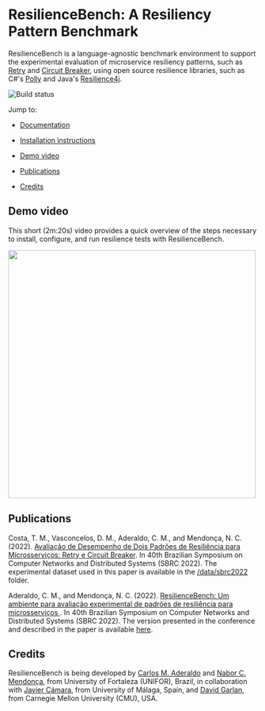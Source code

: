 # ResilienceBench: A Resiliency Pattern Benchmark

ResilienceBench is a language-agnostic benchmark environment to support the experimental evaluation of microservice resiliency patterns, such as [Retry](https://docs.microsoft.com/en-us/azure/architecture/patterns/retry) and [Circuit Breaker](https://docs.microsoft.com/en-us/azure/architecture/patterns/circuit-breaker), using open source resilience libraries, such as C\#'s [Polly](https://github.com/App-vNext/Polly) and Java's [Resilience4j](https://github.com/resilience4j/resilience4j). 

![Build status](https://github.com/ppgia-unifor/resilience-bench/actions/workflows/docker-image.yml/badge.svg)

Jump to:


* [Documentation](/docs)

* [Installation instructions](docs/installation.md)

* [Demo video](#demo-video)

* [Publications](#publications)

* [Credits](#credits)

## Demo video

This short (2m:20s) video provides a quick overview of the steps necessary to install, configure, and run resilience tests with ResilienceBench. 

[<img src="docs/img/video-thumbnail.jpg" width=500>](https://www.youtube.com/watch?v=X7nzlK86eAo "ResilienceBench Demo Video")

## Publications

Costa, T. M., Vasconcelos, D. M., Aderaldo, C. M., and Mendonça, N. C. (2022). [Avaliação de Desempenho de Dois Padrões de Resiliência para Microsserviços: Retry e Circuit Breaker](publications/sbrc2022-final.pdf). In 40th Brazilian Symposium on Computer Networks and Distributed Systems (SBRC 2022). The experimental dataset used in this paper is available in the [/data/sbrc2022](data/sbrc2022/) folder.

Aderaldo, C. M., and Mendonça, N. C. (2022). [ResilienceBench: Um ambiente para avaliação experimental de padrões de resiliência para microsserviços ](). In 40th Brazilian Symposium on Computer Networks and Distributed Systems (SBRC 2022). The version presented in the conference and described in the paper is available [here](publications/sbrc_tools_2022.pdf).


## Credits

ResilienceBench is being developed by [Carlos M. Aderaldo](https://github.com/cmendesce) and [Nabor C. Mendonça](https://github.com/nabormendonca), from University of Fortaleza (UNIFOR), Brazil, in collaboration with [Javier Cámara](https://javier-camara.github.io/), from University of Málaga, Spain, and [David Garlan](http://www.cs.cmu.edu/~garlan/), from Carnegie Mellon University (CMU), USA.

